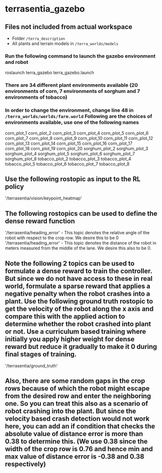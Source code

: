 # terrasentia_gazebo

## Files not included from actual workspace
- Folder `/terra_description`
- All plants and terrain models in `/terra_worlds/models`


### Run the following command to launch the gazebo environment and robot 
roslaunch terra_gazebo terra_gazebo.launch

### There are 34 different plant environments available (20 environments of corn, 7 environments of sorghum and 7 environments of tobacco)
### In order to change the environment, change line 48 in `/terra_worlds/worlds/farm.world` Following are the choices of environments available, use one of the following names
corn_plot_1
corn_plot_2
corn_plot_3
corn_plot_4
corn_plot_5
corn_plot_6
corn_plot_7
corn_plot_8
corn_plot_9
corn_plot_10
corn_plot_11
corn_plot_12
corn_plot_13
corn_plot_14
corn_plot_15
corn_plot_16
corn_plot_17
corn_plot_18
corn_plot_19
corn_plot_20
sorghum_plot_2
sorghum_plot_3
sorghum_plot_4
sorghum_plot_5
sorghum_plot_6
sorghum_plot_7
sorghum_plot_8
tobacco_plot_2
tobacco_plot_3
tobacco_plot_4
tobacco_plot_5
tobacco_plot_6
tobacco_plot_7
tobacco_plot_8



## Use the following rostopic as input to the RL policy
'/terrasentia/vision/keypoint_heatmap'

## The following rostopics can be used to define the dense reward function
'/terrasentia/heading_error' - This topic denotes the relative angle of the robot with respect to the crop row. We desire this to be 0
'/terrasentia/heading_error' - This topic denotes the distance of the robot in meters measured from the middle of the lane. We desire this also to be 0.

## Note the following 2 topics can be used to formulate a dense reward to train the controller. But since we do not have access to these in real world, formulate a sparse reward that applies a negative penalty when the robot crashes into a plant. Use the following ground truth rostopic to get the velocity of the robot along the x axis and compare this with the applied action to determine whether the robot crashed into plant or not. Use a curriculum based training where initially you apply higher weight for dense reward but reduce it gradually to make it 0 during final stages of training.
'/terrasentia/ground_truth'

## Also, there are some random gaps in the crop rows because of which the robot might escape from the desired row and enter the neighboring one. So you can treat this also as a scenario of robot crashing into the plant. But since the velocity based crash detection would not work here, you can add an if condition that checks the absolute value of distance error is more than 0.38 to determine this. (We use 0.38 since the width of the crop row is 0.76 and hence min and max value of distance error is -0.38 and 0.38 respectively)


